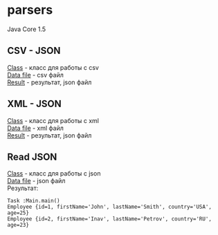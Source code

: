 # parsers
Java Core 1.5

## CSV - JSON
[Class](./csv-json/src/main/java/com/ask0n/CSVToJson.java) - класс для работы с csv  
[Data file](./src/main/resources/data.csv) - csv файл  
[Result](./data.json) - результат, json файл 

## XML - JSON
[Class](./xml-json/src/main/java/com/ask0n/XMLToJson.java) - класс для работы с xml  
[Data file](./src/main/resources/data.xml) - xml файл  
[Result](./data2.json) - результат, json файл  

## Read JSON
[Class](.csv-json/src/main/java/com/ask0n/CSVToJson.java) - класс для работы с json  
[Data file](./src/main/resources/data.csv) - json файл  
Результат:  
```
Task :Main.main()
Employee {id=1, firstName='John', lastName='Smith', country='USA', age=25}
Employee {id=2, firstName='Inav', lastName='Petrov', country='RU', age=23}
```
